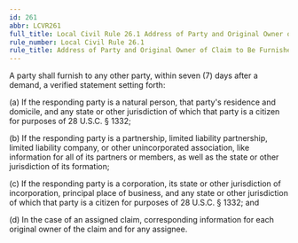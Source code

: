 ```yaml
---
id: 261
abbr: LCVR261
full_title: Local Civil Rule 26.1 Address of Party and Original Owner of Claim to Be Furnished
rule_number: Local Civil Rule 26.1
rule_title: Address of Party and Original Owner of Claim to Be Furnished
---
```


A party shall furnish to any other party, within seven (7) days after a demand, a verified
statement setting forth:

(a) If the responding party is a natural person, that party's residence and domicile, and any
state or other jurisdiction of which that party is a citizen for purposes of 28 U.S.C. § 1332;

(b) If the responding party is a partnership, limited liability partnership, limited liability
company, or other unincorporated association, like information for all of its partners or members, as
well as the state or other jurisdiction of its formation;

(c) If the responding party is a corporation, its state or other jurisdiction of incorporation,
principal place of business, and any state or other jurisdiction of which that party is a citizen for
purposes of 28 U.S.C. § 1332; and

(d) In the case of an assigned claim, corresponding information for each original owner of
the claim and for any assignee. 